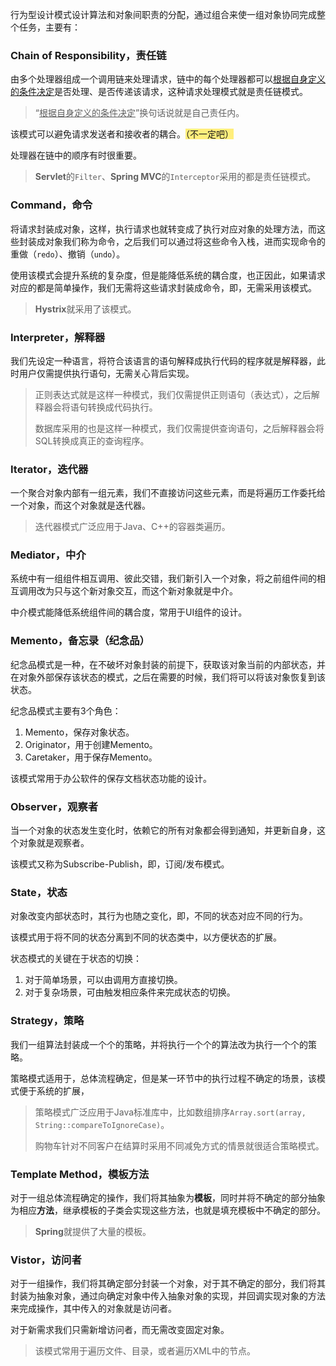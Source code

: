 行为型设计模式设计算法和对象间职责的分配，通过组合来使一组对象协同完成整个任务，主要有：

### Chain of Responsibility，责任链

由多个处理器组成一个调用链来处理请求，链中的每个处理器都可以<u>根据自身定义的条件决定</u>是否处理、是否传递该请求，这种请求处理模式就是责任链模式。

> “<u>根据自身定义的条件决定</u>”换句话说就是自己责任内。

该模式可以避免请求发送者和接收者的耦合。<span style=background:#ffee7c>（不一定吧）</span>

处理器在链中的顺序有时很重要。

> **Servlet**的`Filter`、**Spring MVC**的`Interceptor`采用的都是责任链模式。

### Command，命令

将请求封装成对象，这样，执行请求也就转变成了执行对应对象的处理方法，而这些封装成对象我们称为命令，之后我们可以通过将这些命令入栈，进而实现命令的重做（`redo`）、撤销（`undo`）。

使用该模式会提升系统的复杂度，但是能降低系统的耦合度，也正因此，如果请求对应的都是简单操作，我们无需将这些请求封装成命令，即，无需采用该模式。

> **Hystrix**就采用了该模式。

### Interpreter，解释器

我们先设定一种语言，将符合该语言的语句解释成执行代码的程序就是解释器，此时用户仅需提供执行语句，无需关心背后实现。

> 正则表达式就是这样一种模式，我们仅需提供正则语句（表达式），之后解释器会将语句转换成代码执行。
>
> 数据库采用的也是这样一种模式，我们仅需提供查询语句，之后解释器会将SQL转换成真正的查询程序。

### Iterator，迭代器

一个聚合对象内部有一组元素，我们不直接访问这些元素，而是将遍历工作委托给一个对象，而这个对象就是迭代器。

> 迭代器模式广泛应用于Java、C++的容器类遍历。

### Mediator，中介

系统中有一组组件相互调用、彼此交错，我们新引入一个对象，将之前组件间的相互调用改为只与这个新对象交互，而这个新对象就是中介。

中介模式能降低系统组件间的耦合度，常用于UI组件的设计。

### Memento，备忘录（纪念品）

纪念品模式是一种，在不破坏对象封装的前提下，获取该对象当前的内部状态，并在对象外部保存该状态的模式，之后在需要的时候，我们将可以将该对象恢复到该状态。

纪念品模式主要有3个角色：
1. Memento，保存对象状态。
2. Originator，用于创建Memento。
3. Caretaker，用于保存Memento。

该模式常用于办公软件的保存文档状态功能的设计。

### Observer，观察者

当一个对象的状态发生变化时，依赖它的所有对象都会得到通知，并更新自身，这个对象就是观察者。

该模式又称为Subscribe-Publish，即，订阅/发布模式。

### State，状态

对象改变内部状态时，其行为也随之变化，即，不同的状态对应不同的行为。

该模式用于将不同的状态分离到不同的状态类中，以方便状态的扩展。

状态模式的关键在于状态的切换：
1. 对于简单场景，可以由调用方直接切换。
2. 对于复杂场景，可由触发相应条件来完成状态的切换。

### Strategy，策略

我们一组算法封装成一个个的策略，并将执行一个个的算法改为执行一个个的策略。

策略模式适用于，总体流程确定，但是某一环节中的执行过程不确定的场景，该模式便于系统的扩展，

> 策略模式广泛应用于Java标准库中，比如数组排序`Array.sort(array, String::compareToIgnoreCase)`。
>
> 购物车针对不同客户在结算时采用不同减免方式的情景就很适合策略模式。

### Template Method，模板方法

对于一组总体流程确定的操作，我们将其抽象为**模板**，同时并将不确定的部分抽象为相应**方法**，继承模板的子类会实现这些方法，也就是填充模板中不确定的部分。

> **Spring**就提供了大量的模板。

### Vistor，访问者

对于一组操作，我们将其确定部分封装一个对象，对于其不确定的部分，我们将其封装为抽象对象，通过向确定对象中传入抽象对象的实现，并回调实现对象的方法来完成操作，其中传入的对象就是访问者。

对于新需求我们只需新增访问者，而无需改变固定对象。

> 该模式常用于遍历文件、目录，或者遍历XML中的节点。


